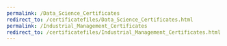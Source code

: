 ```yaml
---
permalink: /Data_Science_Certificates
redirect_to: /certificatefiles/Data_Science_Certificates.html
permalink: /Industrial_Management_Certificates
redirect_to: /certificatefiles/Industrial_Management_Certificates.html
---
```

